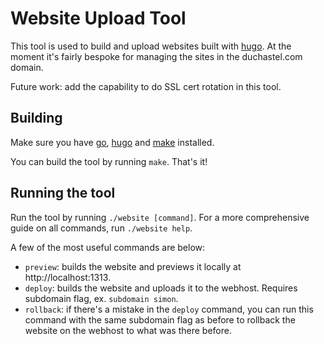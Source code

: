 # Website Upload Tool

This tool is used to build and upload websites built with [hugo](https://gohugo.io). At the moment it's fairly bespoke for managing the sites in the duchastel.com domain.

Future work: add the capability to do SSL cert rotation in this tool.

## Building

Make sure you have [go](https://go.dev), [hugo](https://gohugo.io) and [make](https://www.gnu.org/software/make/manual/make.html) installed.

You can build the tool by running `make`. That's it!

## Running the tool

Run the tool by running `./website [command]`. For a more comprehensive guide on all commands, run `./website help`.

A few of the most useful commands are below:

- `preview`: builds the website and previews it locally at http://localhost:1313.
- `deploy`: builds the website and uploads it to the webhost. Requires subdomain flag, ex. `subdomain simon`.
- `rollback`: if there's a mistake in the `deploy` command, you can run this command with the same subdomain flag as before to rollback the website on the webhost to what was there before.
